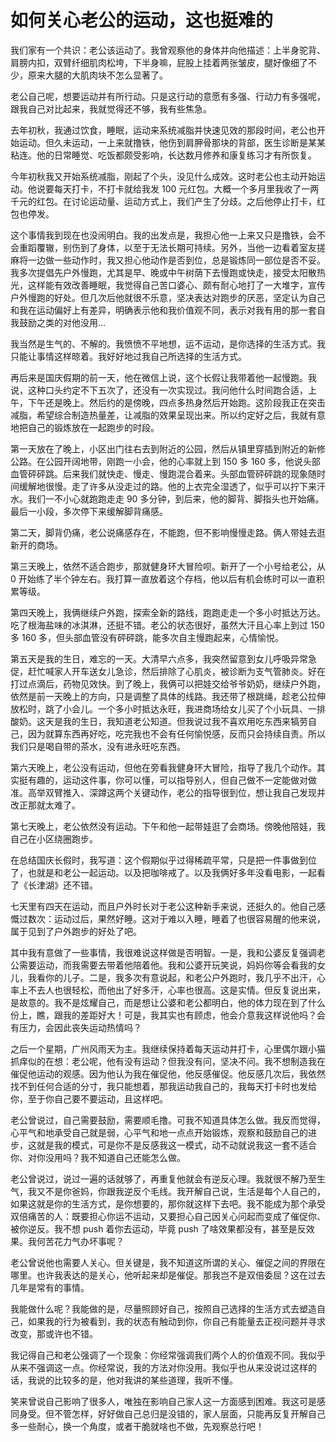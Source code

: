 # 如何关心老公的运动，这也挺难的

我们家有一个共识：老公该运动了。我曾观察他的身体并向他描述：上半身驼背、肩膀内扣，双臂纤细肌肉松垮，下半身嘛，屁股上挂着两张皱皮，腿好像细了不少，原来大腿的大肌肉块不怎么显著了。

老公自己呢，想要运动并有所行动。只是这行动的意愿有多强、行动力有多强呢，跟我自己对比起来，我就觉得还不够，我有些焦急。

去年初秋，我通过饮食，睡眠，运动来系统减脂并快速见效的那段时间，老公也开始运动。但久未运动，一上来就撸铁，他伤到肩胛骨那块的背部，医生诊断是某某粘连。他的日常睡觉、吃饭都颇受影响，长达数月修养和康复练习才有所恢复。

今年初秋我又开始系统减脂，刚起了个头，没见什么成效。这时老公也主动开始运动。他说要每天打卡，不打卡就给我发 100 元红包。大概一个多月里我收了一两千元的红包。在讨论运动量、运动方式上，我们产生了分歧。之后他停止打卡，红包也停发。

这个事情我到现在也没闹明白。我的出发点是，我担心他一上来又只是撸铁，会不会重蹈覆辙，别伤到了身体，以至于无法长期可持续。另外，当他一边看着室友搓麻将一边做一些动作时，我又担心他动作是否到位，总是锻炼同一部位是否不妥。我多次提倡先户外慢跑，尤其是早、晚或中午树荫下去慢跑或快走，接受太阳散热光，这样能有效改善睡眠，我觉得自己苦口婆心、颇有耐心地打了一大堆字，宣传户外慢跑的好处。但几次后他就很不乐意，坚决表达对跑步的厌恶，坚定认为自己和我在运动偏好上有差异，明确表示他和我价值观不同，表示对我有用的那一套自我鼓励之类的对他没用…

我当然是生气的、不解的。我愤愤不平地想，运不运动，是你选择的生活方式。我只能让事情这样晾着。我好好地过我自己所选择的生活方式。

再后来是国庆假期的前一天，他在微信上说，这个长假让我带着他一起慢跑。我说，这种口头约定不下五次了，还没有一次实现过。我问他什么时间跑合适，上午，下午还是晚上。然后约的是傍晚，四点多热身然后开始跑。这阶段我正在突击减脂，希望综合制造热量差，让减脂的效果呈现出来。所以约定好之后，我就有意地把自己的锻炼放在一起跑步的时段。

第一天放在了晚上，小区出门往右去到附近的公园，然后从镇里穿插到附近的新修公路。在公园开阔地带，刚跑一小会，他的心率就上到 150 多 160 多，他说头部血管砰砰跳。后来我们就快走、慢走、慢跑混合着来。头部血管砰砰跳的现象随时间缓解地很慢。走了许多从没走过的路。他的上衣完全湿透了，似乎可以拧下来汗水。我们一不小心就跑跑走走 90 多分钟，到后来，他的脚背、脚指头也开始痛。最后一小段，多次停下来缓解脚背痛感。

第二天，脚背仍痛，老公说痛感存在，不能跑，但不影响慢慢走路。俩人带娃去逛新开的商场。

第三天晚上，依然不适合跑步，那就健身环大冒险呗。新开了一个小号给老公，从 0 开始练了半个钟左右。我打算一直放着这个存档，他以后有机会练时可以一直积累等级。

第四天晚上，我俩继续户外跑，探索全新的路线，跑跑走走一个多小时抵达万达。吃了根海盐味的冰淇淋，还挺不错。老公的状态很好，虽然大汗且心率上到过 150 多 160 多，但头部血管没有砰砰跳，能多次自主慢跑起来，心情愉悦。

第五天是我的生日，难忘的一天。大清早六点多，我突然留意到女儿呼吸异常急促，赶忙喊家人开车送女儿急诊，然后排除了心肌炎，被诊断为支气管肺炎。好在打过点滴后，药物见效快。到了晚上，我俩可以把娃交给爷爷奶奶，继续户外跑，依然是前一天晚上的方向，只是调整了具体的线路。我还带了根跳绳，趁老公拉伸放松时，跳了小会儿。一个多小时抵达永旺，我进商场给女儿买了个小玩具、一排酸奶。这天是我的生日，我知道老公知道。但我说过我不喜欢用吃东西来犒劳自己，因为就算东西再好吃，吃完我也不会有任何愉悦感，反而只会持续自责。所以我们只是喝自带的茶水，没有进永旺吃东西。

第六天晚上，老公没有运动，但他在旁看我健身环大冒险，指导了我几个动作。其实挺有趣的，运动这件事，你可以懂，可以指导别人，但自己做不一定能做对做准。高举双臂推入、深蹲这两个关键动作，老公的指导很到位，想让我自己发现并改正那就太难了。

第七天晚上，老公依然没有运动。下午和他一起带娃逛了会商场。傍晚他陪娃，我自己在小区绕圈跑步。

在总结国庆长假时，我写道：这个假期似乎过得稀疏平常，只是把一件事做到位了，也就是和老公一起运动。以及把咖啡戒了。以及我俩好多年没看电影，一起看了《长津湖》还不错。

七天里有四天在运动，而且户外时长对于老公这种新手来说，还挺久的。他自己感慨过数次：运动过后，果然好睡。这对于难以入睡，睡着了也很容易醒的他来说，属于见到了户外跑步的好处了吧。

其中我有意做了一些事情，我很难说这样做是否明智。一是，我和公婆反复强调老公需要运动，而我需要去带着他陪着他。我和公婆开玩笑说，妈妈你等会看我的女儿，我看你的儿子。二是，我多次有意说起，和老公户外跑时，我几乎不出汗，心率上不去人也很轻松，而他出了好多汗，心率也很高。这是实情。但反复说出来，是故意的。我不是炫耀自己，而是想让公婆和老公都明白，他的体力现在到了什么份上，瞧，跟我的差距好大！可是，我其实也有顾虑，他会介意我这样说他吗？会有压力，会因此丧失运动热情吗？

之后一个星期，广州风雨天为主。我继续保持着每天运动并打卡，心里偶尔跟小猫抓痒似的在想：老公呢，他有没有运动？但我没有问，坚决不问。我不想制造我在催促他运动的观感。因为他认为我在催促他，他反感催促。他反感几次后，我依然找不到任何合适的分寸，我只能想着，那我运动我自己的，我每天打卡时也发给你，至于你自己要不要运动，且这样吧。

老公曾说过，自己需要鼓励，需要顺毛撸。可我不知道具体怎么做。我反而觉得，心平气和地承受自己就是弱，心平气和地一点点开始锻炼，观察和鼓励自己的进步，这就是我的模式，可是你不是反感我这一模式，动不动就说我这一套不适合你、对你没用吗？我不知道自己还能怎么做。

老公曾说过，说过一遍的话就够了，再重复他就会有逆反心理。我就很不解乃至生气，我又不是你爸妈，你跟我逆反个毛线。我开解自己说，生活是每个人自己的，如果这就是你的生活方式，是你想要的，那你就这样下去吧。我不能成为那个承受双倍痛苦的人：既要担心你运不运动，又要担心自己因关心问起而变成了催促你、被你逆反。我不想 push 着你去运动，毕竟 push 了啥效果都没有，甚至是反效果。我何苦花力气办坏事呢？

老公曾说他也需要人关心。但关键是，我不知道这所谓的关心、催促之间的界限在哪里。也许我表达的是关心，他听起来却是催促。那我岂不是双倍委屈？这在过去几年是常有的事情。

我能做什么呢？我能做的是，尽量照顾好自己，按照自己选择的生活方式去塑造自己，如果我的行为被看到，我的状态有触动到你，你自己有能量去正视问题并寻求改变，那或许也不错。

我记得自己和老公强调了一个现象：你经常强调我们两个人的价值观不同。我似乎从来不强调这一点。你经常说，我的方法对你没用。我似乎也从来没说过这样的话，我说的比较多的是，他对我讲的某些道理，我听不懂。

笑来曾说自己影响了很多人，唯独在影响自己家人这一方面感到困难。我这可是感同身受。但不管怎样，好好做自己总归是没错的，家人层面，只能再反复开解自己多一些耐心，换一个角度，或者干脆就啥也不做，先观察总行吧！

<!---

tags: #夫妻 #健身 #沟通

created_at: 2021-10-18

updated_at: 2021-10-18

--->